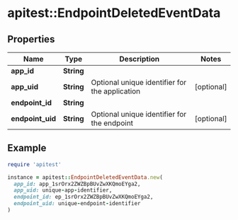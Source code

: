 # apitest::EndpointDeletedEventData

## Properties

| Name | Type | Description | Notes |
| ---- | ---- | ----------- | ----- |
| **app_id** | **String** |  |  |
| **app_uid** | **String** | Optional unique identifier for the application | [optional] |
| **endpoint_id** | **String** |  |  |
| **endpoint_uid** | **String** | Optional unique identifier for the endpoint | [optional] |

## Example

```ruby
require 'apitest'

instance = apitest::EndpointDeletedEventData.new(
  app_id: app_1srOrx2ZWZBpBUvZwXKQmoEYga2,
  app_uid: unique-app-identifier,
  endpoint_id: ep_1srOrx2ZWZBpBUvZwXKQmoEYga2,
  endpoint_uid: unique-endpoint-identifier
)
```

